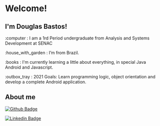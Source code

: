 # Welcome!

## I'm Douglas Bastos!

:computer :  I am a 1rd Period undergraduate from Analysis and Systems Development at SENAC

:house_with_garden :  I’m from Brazil.

:books :  I'm currently learning a little about everything, in special Java Android and Javascript.

:outbox_tray :  2021 Goals: Learn programming logic, object orientation and develop a complete Android application.

 

## About me

[![Github Badge](https://img.shields.io/badge/-Github-000?style=flat-square&logo=Github&logoColor=white&link=https://github.com/dbastosdev)](https://github.com/dbastosdev)

[![Linkedin Badge](https://img.shields.io/badge/-LinkedIn-blue?style=flat-square&logo=Linkedin&logoColor=white&link=https://www.linkedin.com/in/douglas-b-5a7413219/)]( https://www.linkedin.com/in/douglas-b-5a7413219/)

